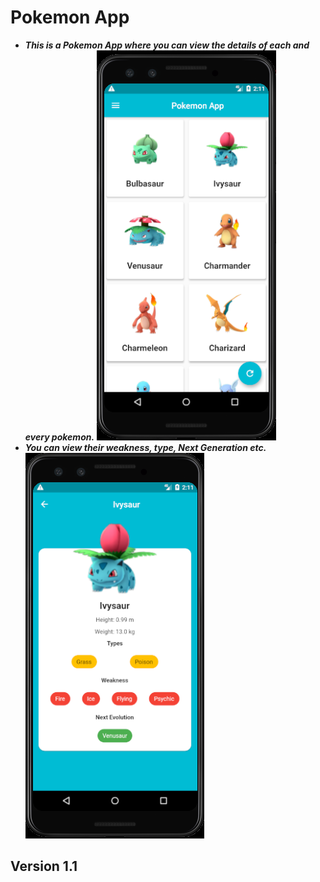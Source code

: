 # Pokemon App
- ***This is a Pokemon App where you can view the details of each and every pokemon.***
![altText](assets/images/HomePage.png)<br>
- ***You can view their weakness, type, Next Generation etc.***<br>
![altText](assets/images/Details.png)
## Version 1.1
